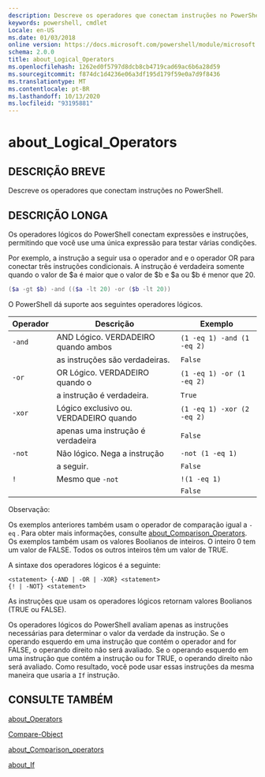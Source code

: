 ```yaml
---
description: Descreve os operadores que conectam instruções no PowerShell.
keywords: powershell, cmdlet
Locale: en-US
ms.date: 01/03/2018
online version: https://docs.microsoft.com/powershell/module/microsoft.powershell.core/about/about_logical_operators?view=powershell-7&WT.mc_id=ps-gethelp
schema: 2.0.0
title: about_Logical_Operators
ms.openlocfilehash: 1262ed0f5797d8dcb8cb4719cad69ac6b6a28d59
ms.sourcegitcommit: f874dc1d4236e06a3df195d179f59e0a7d9f8436
ms.translationtype: MT
ms.contentlocale: pt-BR
ms.lasthandoff: 10/13/2020
ms.locfileid: "93195881"
---
```

# <a name="about_logical_operators"></a>about_Logical_Operators

## <a name="short-description"></a>DESCRIÇÃO BREVE
Descreve os operadores que conectam instruções no PowerShell.

## <a name="long-description"></a>DESCRIÇÃO LONGA

Os operadores lógicos do PowerShell conectam expressões e instruções, permitindo que você use uma única expressão para testar várias condições.

Por exemplo, a instrução a seguir usa o operador and e o operador OR para conectar três instruções condicionais. A instrução é verdadeira somente quando o valor de $a é maior que o valor de $b e $a ou $b é menor que
20.

```powershell
($a -gt $b) -and (($a -lt 20) -or ($b -lt 20))
```

O PowerShell dá suporte aos seguintes operadores lógicos.

|Operador|Descrição                        |Exemplo                   |
|--------|-----------------------------------|--------------------------|
|`-and`  |AND Lógico. VERDADEIRO quando ambos        |`(1 -eq 1) -and (1 -eq 2)`|
|        |as instruções são verdadeiras.               |`False`                   |
|`-or`   |OR Lógico. VERDADEIRO quando o       |`(1 -eq 1) -or (1 -eq 2)` |
|        |a instrução é verdadeira.                 |`True`                    |
|`-xor`  |Lógico exclusivo ou. VERDADEIRO quando    |`(1 -eq 1) -xor (2 -eq 2)`|
|        |apenas uma instrução é verdadeira         |`False`                   |
|`-not`  |Não lógico. Nega a instrução |`-not (1 -eq 1)`          |
|        |a seguir.                      |`False`                   |
|`!`     |Mesmo que `-not`                     |`!(1 -eq 1)`              |
|        |                                   |`False`                   |

 Observação:

Os exemplos anteriores também usam o operador de comparação igual a `-eq` . Para obter mais informações, consulte [about_Comparison_Operators](about_Comparison_Operators.md). Os exemplos também usam os valores Boolianos de inteiros. O inteiro 0 tem um valor de FALSE. Todos os outros inteiros têm um valor de TRUE.

A sintaxe dos operadores lógicos é a seguinte:

```
<statement> {-AND | -OR | -XOR} <statement>
{! | -NOT} <statement>
```

As instruções que usam os operadores lógicos retornam valores Boolianos (TRUE ou FALSE).

Os operadores lógicos do PowerShell avaliam apenas as instruções necessárias para determinar o valor da verdade da instrução. Se o operando esquerdo em uma instrução que contém o operador and for FALSE, o operando direito não será avaliado.
Se o operando esquerdo em uma instrução que contém a instrução ou for TRUE, o operando direito não será avaliado. Como resultado, você pode usar essas instruções da mesma maneira que usaria a `If` instrução.

## <a name="see-also"></a>CONSULTE TAMBÉM

[about_Operators](about_Operators.md)

[Compare-Object](xref:Microsoft.PowerShell.Utility.Compare-Object)

[about_Comparison_operators](about_Comparison_Operators.md)

[about_If](about_If.md)
